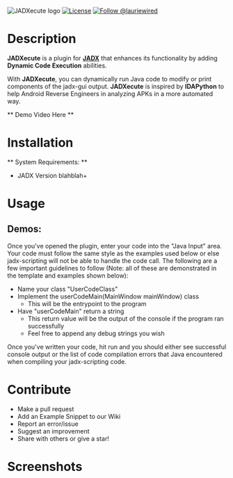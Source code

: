 ![JADXecute logo](https://user-images.githubusercontent.com/123765654/226205850-ef2e6e68-ae65-41ee-b4e9-23bb82aac52b.png)
[![License](http://img.shields.io/:license-apache-blue.svg)](http://www.apache.org/licenses/LICENSE-2.0.html)
[![Follow @lauriewired](https://img.shields.io/twitter/follow/lauriewired?style=social)](https://twitter.com/lauriewired)
# Description

**JADXecute** is a plugin for **[JADX](https://github.com/skylot/jadx)** that enhances its functionality by adding **Dynamic Code Execution** abilities.

With **JADXecute**, you can dynamically run Java code to modify or print components of the jadx-gui output. **JADXecute** is inspired by **IDAPython** to help Android Reverse Engineers in analyzing APKs in a more automated way.

** Demo Video Here **

# Installation

** System Requirements: **
- JADX Version blahblah+


# Usage

## Demos:

Once you've opened the plugin, enter your code into the "Java Input" area. Your code must follow the same style as the examples used below or else jadx-scripting will not be able to handle the code call. The following are a few important guidelines to follow (Note: all of these are demonstrated in the template and examples shown below):
- Name your class "UserCodeClass"
- Implement the userCodeMain(MainWindow mainWindow) class
    - This will be the entrypoint to the program
- Have "userCodeMain" return a string
    - This return value will be the output of the console if the program ran successfully
    - Feel free to append any debug strings you wish
    
Once you've written your code, hit run and you should either see successful console output or the list of code compilation errors that Java encountered when compiling your jadx-scripting code.

# Contribute
- Make a pull request
- Add an Example Snippet to our Wiki
- Report an error/issue
- Suggest an improvement
- Share with others or give a star!

# Screenshots




